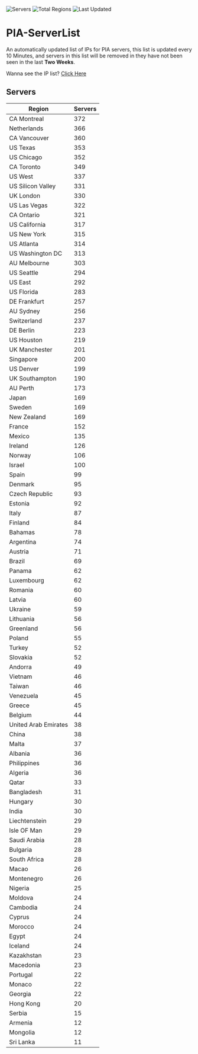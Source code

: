 ![Servers](https://img.shields.io/badge/Servers-12,086-darkgreen)
![Total Regions](https://img.shields.io/badge/Total_Regions-97-darkgreen)
![Last Updated](https://img.shields.io/badge/Last_Updated-April_29_2024_12:20_EDT-darkgreen)

# PIA-ServerList
An automatically updated list of IPs for PIA servers, this list is updated every 10 Minutes, and servers in this list will be removed in they have not been seen in the last **Two Weeks**.

Wanna see the IP list? [Click Here](./servers.json)

## Servers
| Region               | Servers |
|----------------------|---------|
| CA Montreal | 372 |
| Netherlands | 366 |
| CA Vancouver | 360 |
| US Texas | 353 |
| US Chicago | 352 |
| CA Toronto | 349 |
| US West | 337 |
| US Silicon Valley | 331 |
| UK London | 330 |
| US Las Vegas | 322 |
| CA Ontario | 321 |
| US California | 317 |
| US New York | 315 |
| US Atlanta | 314 |
| US Washington DC | 313 |
| AU Melbourne | 303 |
| US Seattle | 294 |
| US East | 292 |
| US Florida | 283 |
| DE Frankfurt | 257 |
| AU Sydney | 256 |
| Switzerland | 237 |
| DE Berlin | 223 |
| US Houston | 219 |
| UK Manchester | 201 |
| Singapore | 200 |
| US Denver | 199 |
| UK Southampton | 190 |
| AU Perth | 173 |
| Japan | 169 |
| Sweden | 169 |
| New Zealand | 169 |
| France | 152 |
| Mexico | 135 |
| Ireland | 126 |
| Norway | 106 |
| Israel | 100 |
| Spain | 99 |
| Denmark | 95 |
| Czech Republic | 93 |
| Estonia | 92 |
| Italy | 87 |
| Finland | 84 |
| Bahamas | 78 |
| Argentina | 74 |
| Austria | 71 |
| Brazil | 69 |
| Panama | 62 |
| Luxembourg | 62 |
| Romania | 60 |
| Latvia | 60 |
| Ukraine | 59 |
| Lithuania | 56 |
| Greenland | 56 |
| Poland | 55 |
| Turkey | 52 |
| Slovakia | 52 |
| Andorra | 49 |
| Vietnam | 46 |
| Taiwan | 46 |
| Venezuela | 45 |
| Greece | 45 |
| Belgium | 44 |
| United Arab Emirates | 38 |
| China | 38 |
| Malta | 37 |
| Albania | 36 |
| Philippines | 36 |
| Algeria | 36 |
| Qatar | 33 |
| Bangladesh | 31 |
| Hungary | 30 |
| India | 30 |
| Liechtenstein | 29 |
| Isle OF Man | 29 |
| Saudi Arabia | 28 |
| Bulgaria | 28 |
| South Africa | 28 |
| Macao | 26 |
| Montenegro | 26 |
| Nigeria | 25 |
| Moldova | 24 |
| Cambodia | 24 |
| Cyprus | 24 |
| Morocco | 24 |
| Egypt | 24 |
| Iceland | 24 |
| Kazakhstan | 23 |
| Macedonia | 23 |
| Portugal | 22 |
| Monaco | 22 |
| Georgia | 22 |
| Hong Kong | 20 |
| Serbia | 15 |
| Armenia | 12 |
| Mongolia | 12 |
| Sri Lanka | 11 |